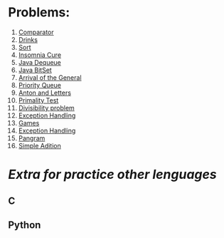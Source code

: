 **Problems:**
============================

1. [Comparator](https://www.hackerrank.com/challenges/java-comparator/problem)
1. [Drinks](https://codeforces.com/problemset/problem/200/B)
1. [Sort](https://www.hackerrank.com/challenges/java-sort/problem)
1. [Insomnia Cure](https://codeforces.com/problemset/problem/148/A)
1. [Java Dequeue](https://www.hackerrank.com/challenges/java-dequeue/problem)
1. [Java BitSet](https://www.hackerrank.com/challenges/java-bitset/problem)
1. [Arrival of the General](https://codeforces.com/problemset/problem/144/A)
1. [Priority Queue](https://www.hackerrank.com/challenges/java-priority-queue/problem)
1. [Anton and Letters](https://codeforces.com/problemset/problem/443/A)
1. [Primality Test](https://www.hackerrank.com/challenges/java-primality-test/problem)
1. [Divisibility problem](https://codeforces.com/problemset/problem/1328/A)
1. [Exception Handling](https://www.hackerrank.com/challenges/java-exception-handling-try-catch/problem)
1. [Games](https://codeforces.com/problemset/problem/268/A)
1. [Exception Handling](https://www.hackerrank.com/challenges/java-exception-handling/problem)
1. [Pangram](https://codeforces.com/problemset/problem/520/A)
1. [Simple Adition](https://www.hackerrank.com/challenges/simple-addition-varargs/problem)

**_Extra for practice other lenguages_**
=========================================

## C

## Python